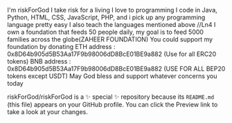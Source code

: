 I'm riskForGod
I take risk for a living
I love to programming
I code in Java, Python, HTML, CSS, JavaScript, PHP, and i pick up any programming language pretty easy
I also teach the languages mentioned above //Ln4
I own a foundation that feeds 50 people daily, my goal is to feed 5000 families across the globe(ZAHEER FOUNDATION)
You could support my foundation by donating
ETH address : 0x8D64b905d5B53Aa17F9b98006dD8BcE01BE9a882  (Use for all ERC20 tokens)
BNB address : 0x8D64b905d5B53Aa17F9b98006dD8BcE01BE9a882  (USE FOR ALL BEP20 tokens except USDT)
May God bless and support whatever concerns you today

riskForGod/riskForGod is a ✨ special ✨ repository because its `README.md` (this file) appears on your GitHub profile.
You can click the Preview link to take a look at your changes.

